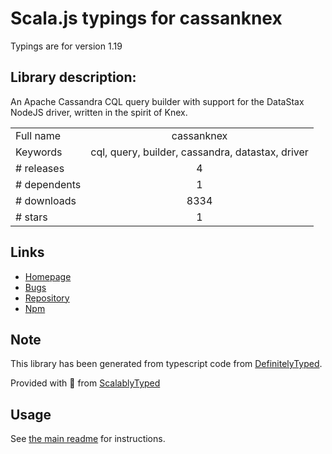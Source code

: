 
# Scala.js typings for cassanknex

Typings are for version 1.19

## Library description:
An Apache Cassandra CQL query builder with support for the DataStax NodeJS driver, written in the spirit of Knex.

|                    |                 |
| ------------------ | :-------------: |
| Full name          | cassanknex |
| Keywords           | cql, query, builder, cassandra, datastax, driver |
| # releases         | 4 |
| # dependents       | 1 |
| # downloads        | 8334 |
| # stars            | 1 |

## Links
- [Homepage](https://github.com/azuqua/cassanknex)
- [Bugs](https://github.com/azuqua/cassanknex/issues)
- [Repository](https://github.com/azuqua/cassanknex)
- [Npm](https://www.npmjs.com/package/cassanknex)
    


## Note
This library has been generated from typescript code from [DefinitelyTyped](https://definitelytyped.org).

Provided with :purple_heart: from [ScalablyTyped](https://github.com/oyvindberg/ScalablyTyped)

## Usage
See [the main readme](../../readme.md) for instructions.


